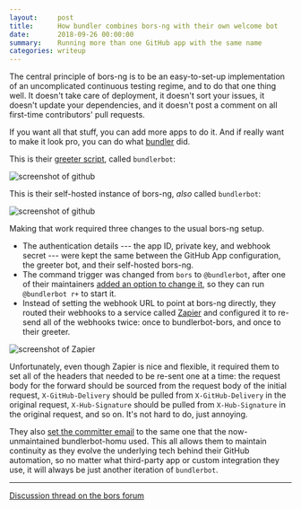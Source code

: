 ```yaml
---
layout:     post
title:      How bundler combines bors-ng with their own welcome bot 
date:       2018-09-26 00:00:00
summary:    Running more than one GitHub app with the same name
categories: writeup
---
```


The central principle of bors-ng is to be an easy-to-set-up implementation of an uncomplicated continuous testing regime, and to do that one thing well. It doesn't take care of deployment, it doesn't sort your issues, it doesn't update your dependencies, and it doesn't post a comment on all first-time contributors' pull requests.

If you want all that stuff, you can add more apps to do it. And if really want to make it look pro, you can do what [bundler](https://github.com/bundler/bundler) did.

This is their [greeter script](https://github.com/bundler/bundlerbot), called `bundlerbot`:

<p class="gallery"><img alt="screenshot of github" src="https://screenshotscdn.firefoxusercontent.com/images/8eeda687-77fb-449c-82bb-b6e95b20c1ca.png"></p>

This is their self-hosted instance of bors-ng, *also* called `bundlerbot`:

<p class="gallery"><img alt="screenshot of github" src="https://screenshotscdn.firefoxusercontent.com/images/f2c9b8c3-9e0a-419a-9079-c1cb1251481a.png"></p>

Making that work required three changes to the usual bors-ng setup.

* The authentication details --- the app ID, private key, and webhook secret --- were kept the same between the GitHub App configuration, the greeter bot, and their self-hosted bors-ng.
* The command trigger was changed from `bors` to `@bundlerbot`, after one of their maintainers [added an option to change it](https://github.com/bors-ng/bors-ng/pull/461/files), so they can run `@bundlerbot r+` to start it.
* Instead of setting the webhook URL to point at bors-ng directly, they routed their webhooks to a service called [Zapier](https://zapier.com/) and configured it to re-send all of the webhooks twice: once to bundlerbot-bors, and once to their greeter.

<p class="gallery"><img alt="screenshot of Zapier" src="https://forum.bors.tech/uploads/default/optimized/1X/ae49fcea98dba465ef10041c6deab8a47500c369_1_455x500.png"></p>

Unfortunately, even though Zapier is nice and flexible, it required them to set all of the headers that needed to be re-sent one at a time: the request body for the forward should be sourced from the request body of the initial request, `X-GitHub-Delivery` should be pulled from `X-GitHub-Delivery` in the original request, `X-Hub-Signature` should be pulled from `X-Hub-Signature` in the original request, and so on. It's not hard to do, just annoying.

They also [set the committer email](https://forum.bors.tech/t/customizing-the-name-email-and-avatar-of-the-bots-merge-commits/166) to the same one that the now-unmaintained bundlerbot-homu used. This all allows them to maintain continuity as they evolve the underlying tech behind their GitHub automation, so no matter what third-party app or custom integration they use, it will always be just another iteration of `bundlerbot`.

--------

[Discussion thread on the bors forum](https://forum.bors.tech/t/how-bundler-combines-bors-ng-with-their-own-welcome-bot/226)
